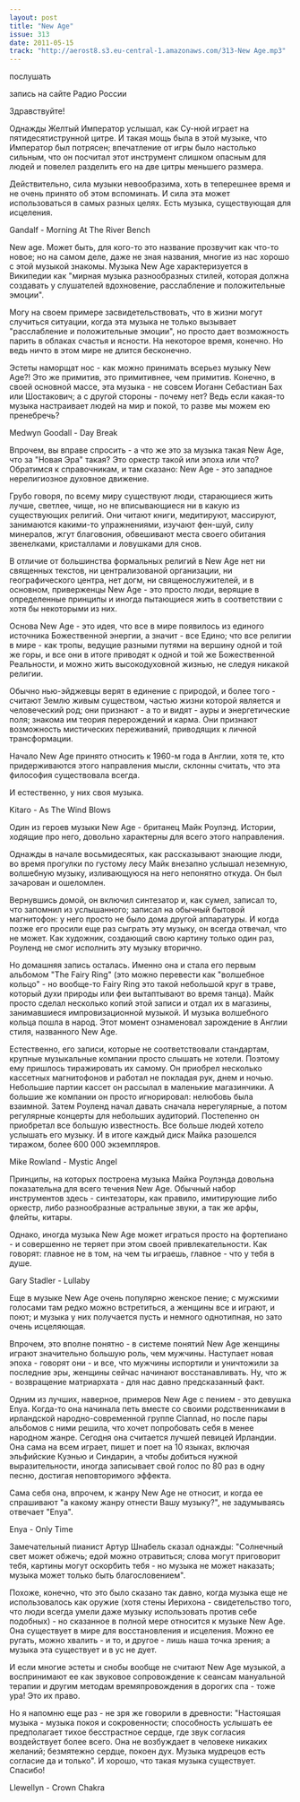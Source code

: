```yaml
---
layout: post
title: "New Age"
issue: 313
date: 2011-05-15
track: "http://aerost8.s3.eu-central-1.amazonaws.com/313-New Age.mp3"
---
```


послушать

запись на сайте Радио России

Здравствуйте!

Однажды Желтый Император услышал, как Су-нюй играет на пятидесятиструнной цитре. И такая мощь была в этой музыке, что Император был потрясен; впечатление от игры было настолько сильным, что он посчитал этот инструмент слишком опасным для людей и повелел разделить его на две цитры меньшего размера.

Действительно, сила музыки невообразима, хоть в теперешнее время и не очень принято об этом вспоминать. И сила эта может использоваться в самых разных целях. Есть музыка, существующая для исцеления.

Gandalf - Morning At The River Bench

New age. Может быть, для кого-то это название прозвучит как что-то новое; но на самом деле, даже не зная названия, многие из нас хорошо с этой музыкой знакомы. Музыка New Age характеризуется в Википедии как "мирная музыка разнообразных стилей, которая должна создавать у слушателей вдохновение, расслабление и положительные эмоции".

Могу на своем примере засвидетельствовать, что в жизни могут случиться ситуации, когда эта музыка не только вызывает "расслабление и положительные эмоции", но просто дает возможность парить в облаках счастья и ясности. На некоторое время, конечно. Но ведь ничто в этом мире не длится бесконечно.

Эстеты наморщат нос - как можно принимать всерьез музыку New Age?! Это же примитив, это примитивнее, чем примитив. Конечно, в своей основной массе, эта музыка - не совсем Иоганн Себастиан Бах или Шостакович; а с другой стороны - почему нет? Ведь если какая-то музыка настраивает людей на мир и покой, то разве мы можем ею пренебречь?

Medwyn Goodall - Day Break

Впрочем, вы вправе спросить - а что же это за музыка такая New Age, что за "Новая Эра" такая? Это оркестр такой или эпоха или что? Обратимся к справочникам, и там сказано: New Age - это западное нерелигиозное духовное движение.

Грубо говоря, по всему миру существуют люди, старающиеся жить лучше, светлее, чище, но не вписывающиеся ни в какую из существующих религий. Они читают книги, медитируют, массируют, занимаются какими-то упражнениями, изучают фен-шуй, силу минералов, жгут благовония, обвешивают места своего обитания звенелками, кристаллами и ловушками для снов.

В отличие от большинства формальных религий в New Age нет ни священных текстов, ни централизованой организации, ни географического центра, нет догм, ни священослужителей, и в основном, приверженцы New Age - это просто люди, верящие в определенные принципы и иногда пытающиеся жить в соответствии с хотя бы некоторыми из них.

Основа New Age - это идея, что все в мире появилось из единого источника Божественной энергии, а значит - все Едино; что все религии в мире - как тропы, ведущие разными путями на вершину одной и той же горы, и все они в итоге приводят к одной и той же Божественной Реальности, и можно жить высокодуховной жизнью, не следуя никакой религии.

Обычно нью-эйджевцы верят в единение с природой, и более того - считают Землю живым существом, частью жизни которой является и человеческий род; они признают - а то и видят - ауры и энергетические поля; знакома им теория перерождений и карма. Они признают возможность мистических переживаний, приводящих к личной трансформации.

Начало New Age принято относить к 1960-м года в Англии, хотя те, кто придерживаются этого направления мысли, склонны считать, что эта философия существовала всегда.

И естественно, у них своя музыка.

Kitaro - As The Wind Blows

Один из героев музыки New Age - британец Майк Роулэнд. Истории, ходящие про него, довольно характерны для всего этого направления.

Однажды в начале восьмидесятых, как рассказывают знающие люди, во время прогулки по густому лесу Майк внезапно услышал неземную, волшебную музыку, изливающуюся на него непонятно откуда. Он был зачарован и ошеломлен.

Вернувшись домой, он включил синтезатор и, как сумел, записал то, что запомнил из услышанного; записал на обычный бытовой магнитофон: у него просто не было дома другой аппаратуры. И когда позже его просили еще раз сыграть эту музыку, он всегда отвечал, что не может. Как художник, создающий свою картину только один раз, Роуленд не смог исполнить эту музыку вторично.

Но домашняя запись осталась. Именно она и стала его первым альбомом "The Fairy Ring" (это можно перевести как "волшебное кольцо" - но вообще-то Fairy Ring это такой небольшой круг в траве, который духи природы или феи вытаптывают во время танца). Майк просто сделал несколько копий этой записи и отдал их в магазины, занимавшиеся импровизационной музыкой. И музыка волшебного кольца пошла в народ. Этот момент ознаменовал зарождение в Англии стиля, названного New Age.

Естественно, его записи, которые не соответствовали стандартам, крупные музыкальные компании просто слышать не хотели. Поэтому ему пришлось тиражировать их самому. Он приобрел несколько кассетных магнитофонов и работал не покладая рук, днем и ночью. Небольшие партии кассет он рассылал в маленькие магазинчики. А большие же компании он просто игнорировал: нелюбовь была взаимной. Затем Роуленд начал давать сначала нерегулярные, а потом регулярные концерты для небольших аудиторий. Постепенно он приобретал все большую известность. Все больше людей хотело услышать его музыку. И в итоге каждый диск Майка разошелся тиражом, более 600 000 экземпляров.

Mike Rowland - Mystic Angel

Принципы, на которых построена музыка Майка Роулэнда довольна показательна для всего течения New Age. Обычный набор инструментов здесь - синтезаторы, как правило, имитирующие либо оркестр, либо разнообразные астральные звуки, а так же арфы, флейты, китары.

Однако, иногда музыка New Age может играться просто на фортепиано - и совершенно не теряет при этом своей привлекательности. Как говорят: главное не в том, на чем ты играешь, главное - что у тебя в душе.

Gary Stadler - Lullaby

Еще в музыке New Age очень популярно женское пение; с мужскими голосами там редко можно встретиться, а женщины все и играют, и поют; и музыка у них получается пусть и немного однотипная, но зато очень исцеляющая.

Впрочем, это вполне понятно - в системе понятий New Age женщины играют значительно большую роль, чем мужчины. Наступает новая эпоха - говорят они - и все, что мужчины испортили и уничтожили за последние эры, женщины сейчас начинают восстанавливать. Ну, что ж - возвращение матриархата - для нас давно предсказанный факт.

Одним из лучших, наверное, примеров New Age с пением - это девушка Enya. Когда-то она начинала петь вместе со своими родственниками в ирландской народно-современной группе Clannad, но после пары альбомов с ними решила, что хочет попробовать себя в менее народном жанре. Сегодня она считается лучшей певицей Ирландии. Она сама на всем играет, пишет и поет на 10 языках, включая эльфийские Куэнью и Синдарин, а чтобы добиться нужной выразительности, иногда записывает свой голос по 80 раз в одну песню, достигая неповторимого эффекта.

Сама себя она, впрочем, к жанру New Age не относит, и когда ее спрашивают "а какому жанру отнести Вашу музыку?", не задумываясь отвечает "Enya".

Enya - Only Time

Замечательный пианист Артур Шнабель сказал однажды: "Солнечный свет может обжечь; едой можно отравиться; слова могут приговорит тебя, картины могут оскорбить тебя - но музыка не может наказать; музыка может только быть благословением".

Похоже, конечно, что это было сказано так давно, когда музыка еще не использовалось как оружие (хотя стены Иерихона - свидетельство того, что люди всегда умели даже музыку использовать против себе подобных) - но сказанное в полной мере относится к музыке New Age. Она существует в мире для восстановления и исцеления. Можно ее ругать, можно хвалить - и то, и другое - лишь наша точка зрения; а музыка эта существует и в ус не дует.

И если многие эстеты и снобы вообще не считают New Age музыкой, а воспринимают ее как звуковое сопровождение к сеансам мануальной терапии и другим методам времяпровождения в дорогих спа - тоже ура! Это их право.

Но я напомню еще раз - не зря же говорили в древности: "Настояшая музыка - музыка покоя и сокровенности; способность услышать ее предполагает тихое бесстрастное сердце, где звук согласия воздействует более всего. Она не возбуждает в человеке никаких желаний; безмятежно сердце, покоен дух. Музыка мудрецов есть согласие да и только". И хорошо, что такая музыка существует. Спасибо!

Llewellyn - Crown Chakra
